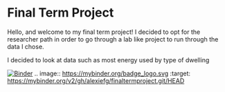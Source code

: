 # Final Term Project 

Hello, and welcome to my final term project!
I decided to opt for the researcher path in order to go through a lab like project to run through the data I chose. 

I decided to look at data such as most energy used by type of dwelling 




[![Binder](https://mybinder.org/badge_logo.svg)](https://mybinder.org/v2/gh/alexiefg/finaltermproject.git/HEAD)
.. image:: https://mybinder.org/badge_logo.svg
 :target: https://mybinder.org/v2/gh/alexiefg/finaltermproject.git/HEAD

